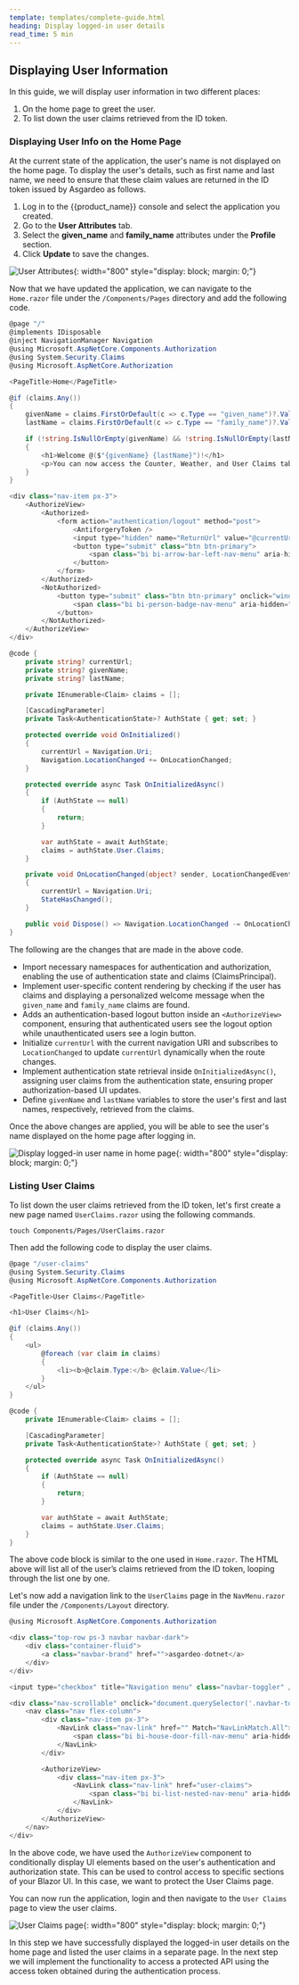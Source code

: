```yaml
---
template: templates/complete-guide.html
heading: Display logged-in user details
read_time: 5 min
---
```


## Displaying User Information

In this guide, we will display user information in two different places:

1. On the home page to greet the user.
2. To list down the user claims retrieved from the ID token.

### Displaying User Info on the Home Page

At the current state of the application, the user's name is not displayed on the home page. To display the user's details, such as first name and last name, we need to ensure that these claim values are returned in the ID token issued by Asgardeo as follows.

1. Log in to the {{product_name}} console and select the application you created.
2. Go to the **User Attributes** tab.
3. Select the **given_name** and **family_name** attributes under the **Profile** section.
4. Click **Update** to save the changes.

![User Attributes]({{base_path}}/complete-guides/dotnet/assets/img/image9.png){: width="800" style="display: block; margin: 0;"}


Now that we have updated the application, we can navigate to the `Home.razor` file under the `/Components/Pages` directory and add the following code.

```csharp title="Home.razor" hl_lines="5-6 10-20 29 42-46 57-66"
@page "/"
@implements IDisposable
@inject NavigationManager Navigation
@using Microsoft.AspNetCore.Components.Authorization
@using System.Security.Claims
@using Microsoft.AspNetCore.Authorization

<PageTitle>Home</PageTitle>

@if (claims.Any())
{
    givenName = claims.FirstOrDefault(c => c.Type == "given_name")?.Value;
    lastName = claims.FirstOrDefault(c => c.Type == "family_name")?.Value;

    if (!string.IsNullOrEmpty(givenName) && !string.IsNullOrEmpty(lastName))
    {
        <h1>Welcome @($"{givenName} {lastName}")!</h1>
        <p>You can now access the Counter, Weather, and User Claims tab.</p>
    }
}

<div class="nav-item px-3">
    <AuthorizeView>
        <Authorized>
            <form action="authentication/logout" method="post">
                <AntiforgeryToken />
                <input type="hidden" name="ReturnUrl" value="@currentUrl" />
                <button type="submit" class="btn btn-primary">
                    <span class="bi bi-arrow-bar-left-nav-menu" aria-hidden="true"></span> Logout @($"{givenName} {lastName}")
                </button>
            </form>
        </Authorized>
        <NotAuthorized>
            <button type="submit" class="btn btn-primary" onclick="window.location.href='/authentication/login';">
                <span class="bi bi-person-badge-nav-menu" aria-hidden="true"></span> Login
            </button>
        </NotAuthorized>
    </AuthorizeView>
</div>

@code {
    private string? currentUrl;
    private string? givenName;
    private string? lastName;

    private IEnumerable<Claim> claims = [];

    [CascadingParameter]
    private Task<AuthenticationState>? AuthState { get; set; }

    protected override void OnInitialized()
    {
        currentUrl = Navigation.Uri;
        Navigation.LocationChanged += OnLocationChanged;
    }

    protected override async Task OnInitializedAsync()
    {
        if (AuthState == null)
        {
            return;
        }

        var authState = await AuthState;
        claims = authState.User.Claims;
    }

    private void OnLocationChanged(object? sender, LocationChangedEventArgs e)
    {
        currentUrl = Navigation.Uri;
        StateHasChanged();
    }

    public void Dispose() => Navigation.LocationChanged -= OnLocationChanged;
}

```

The following are the changes that are made in the above code.

- Import necessary namespaces for authentication and authorization, enabling the use of authentication state and claims (ClaimsPrincipal).
- Implement user-specific content rendering by checking if the user has claims and displaying a personalized welcome message when the `given_name` and `family_name` claims are found.
- Adds an authentication-based logout button inside an `<AuthorizeView>` component, ensuring that authenticated users see the logout option while unauthenticated users see a login button.
- Initialize `currentUrl` with the current navigation URI and subscribes to `LocationChanged` to update `currentUrl` dynamically when the route changes.
- Implement authentication state retrieval inside `OnInitializedAsync()`, assigning user claims from the authentication state, ensuring proper authorization-based UI updates.
- Define `givenName` and `lastName` variables to store the user's first and last names, respectively, retrieved from the claims.

Once the above changes are applied, you will be able to see the user's name displayed on the home page after logging in.

![Display logged-in user name in home page]({{base_path}}/complete-guides/dotnet/assets/img/image10.png){: width="800" style="display: block; margin: 0;"}

### Listing User Claims

To list down the user claims retrieved from the ID token, let's first create a new page named `UserClaims.razor` using the following commands.

```shell
touch Components/Pages/UserClaims.razor
```

Then add the following code to display the user claims.

```csharp title="UserClaims.razor"
@page "/user-claims"
@using System.Security.Claims
@using Microsoft.AspNetCore.Components.Authorization

<PageTitle>User Claims</PageTitle>

<h1>User Claims</h1>

@if (claims.Any())
{
    <ul>
        @foreach (var claim in claims)
        {
            <li><b>@claim.Type:</b> @claim.Value</li>
        }
    </ul>
}

@code {
    private IEnumerable<Claim> claims = [];

    [CascadingParameter]
    private Task<AuthenticationState>? AuthState { get; set; }

    protected override async Task OnInitializedAsync()
    {
        if (AuthState == null)
        {
            return;
        }

        var authState = await AuthState;
        claims = authState.User.Claims;
    }
}
```

The above code block is similar to the one used in `Home.razor`. The HTML above will list all of the user’s claims retrieved from the ID token, looping through the list one by one.

Let's now add a navigation link to the `UserClaims` page in the `NavMenu.razor` file under the `/Components/Layout` directory.

```csharp title="NavMenu.razor" hl_lines="32-36"
@using Microsoft.AspNetCore.Components.Authorization

<div class="top-row ps-3 navbar navbar-dark">
    <div class="container-fluid">
        <a class="navbar-brand" href="">asgardeo-dotnet</a>
    </div>
</div>

<input type="checkbox" title="Navigation menu" class="navbar-toggler" />

<div class="nav-scrollable" onclick="document.querySelector('.navbar-toggler').click()">
    <nav class="nav flex-column">
        <div class="nav-item px-3">
            <NavLink class="nav-link" href="" Match="NavLinkMatch.All">
                <span class="bi bi-house-door-fill-nav-menu" aria-hidden="true"></span> Home
            </NavLink>
        </div>

        <AuthorizeView>
            <div class="nav-item px-3">
                <NavLink class="nav-link" href="user-claims">
                    <span class="bi bi-list-nested-nav-menu" aria-hidden="true"></span> User Claims
                </NavLink>
            </div>
        </AuthorizeView>
    </nav>
</div>

```


In the above code, we have used the `AuthorizeView` component to conditionally display UI elements based on the user's authentication and authorization state. This can be used to control access to specific sections of your Blazor UI. In this case, we want to protect the User Claims page.

You can now run the application, login and then navigate to the `User Claims` page to view the user claims.

![User Claims page]({{base_path}}/complete-guides/dotnet/assets/img/image11.png){: width="800" style="display: block; margin: 0;"}

In this step we have successfully displayed the logged-in user details on the home page and listed the user claims in a separate page. In the next step we will implement the functionality to access a protected API using the access token obtained during the authentication process.
